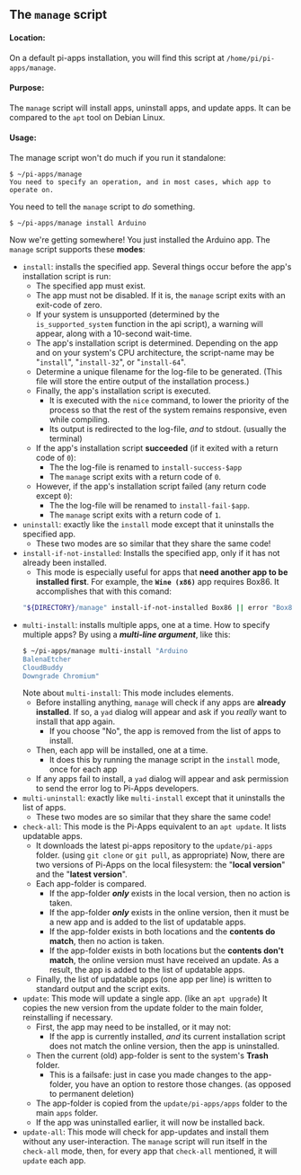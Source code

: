 ## The `manage` script
#### Location:
On a default pi-apps installation, you will find this script at `/home/pi/pi-apps/manage`. 
#### Purpose:
The `manage` script will install apps, uninstall apps, and update apps. It can be compared to the `apt` tool on Debian Linux.
#### Usage:
The manage script won't do much if you run it standalone:
```
$ ~/pi-apps/manage
You need to specify an operation, and in most cases, which app to operate on.
```
You need to tell the `manage` script to *do* something.
```
$ ~/pi-apps/manage install Arduino
```
Now we're getting somewhere! You just installed the Arduino app.
The `manage` script supports these **modes**:
- `install`: installs the specified app.
  Several things occur before the app's installation script is run:
  - The specified app must exist.
  - The app must not be disabled. If it is, the `manage` script exits with an exit-code of zero.
  - If your system is unsupported (determined by the `is_supported_system` function in the api script), a warning will appear, along with a 10-second wait-time.
  - The app's installation script is determined. Depending on the app and on your system's CPU architecture, the script-name may be "`install`", "`install-32`", or "`install-64`".
  - Determine a unique filename for the log-file to be generated. (This file will store the entire output of the installation process.)
  - Finally, the app's installation script is executed.
    - It is executed with the `nice` command, to lower the priority of the process so that the rest of the system remains responsive, even while compiling.
    - Its output is redirected to the log-file, *and* to stdout. (usually the terminal)
  - If the app's installation script **succeeded** (if it exited with a return code of `0`):
    - The the log-file is renamed to `install-success-$app`
    - The `manage` script exits with a return code of `0`.
  - However, if the app's installation script failed (any return code except `0`):
    - The the log-file will be renamed to `install-fail-$app`.
    - The `manage` script exits with a return code of `1`.
- `uninstall`: exactly like the `install` mode except that it uninstalls the specified app.
  - These two modes are so similar that they share the same code!
- `install-if-not-installed`: Installs the specified app, only if it has not already been installed.
  - This mode is especially useful for apps that **need another app to be installed first**.
  For example, the **`Wine (x86)`** app requires Box86. It accomplishes that with this comand:
  ```bash
  "${DIRECTORY}/manage" install-if-not-installed Box86 || error "Box86 failed to install somehow!"
  ```
- `multi-install`: installs multiple apps, one at a time. How to specify multiple apps? By using a ***multi-line argument***, like this:
  ```bash
  $ ~/pi-apps/manage multi-install "Arduino
  BalenaEtcher
  CloudBuddy
  Downgrade Chromium"
  ```
  Note about `multi-install`: This mode includes 
  elements.
  - Before installing anything, `manage` will check if any apps are **already installed**. If so, a `yad` dialog will appear and ask if you *really* want to install that app again.
      - If you choose "No", the app is removed from the list of apps to install.
  - Then, each app will be installed, one at a time.
      - It does this by running the manage script in the `install` mode, once for each app
  - If any apps fail to install, a `yad` dialog will appear and ask permission to send the error log to Pi-Apps developers.
- `multi-uninstall`: exactly like `multi-install` except that it uninstalls the list of apps.
  - These two modes are so similar that they share the same code!
- `check-all`: This mode is the Pi-Apps equivalent to an `apt update`. It lists updatable apps.
  - It downloads the latest pi-apps repository to the `update/pi-apps` folder. (using `git clone` or `git pull`, as appropriate) Now, there are two versions of Pi-Apps on the local filesystem: the "**local version**" and the "**latest version**".
  - Each app-folder is compared.
      - If the app-folder ***only*** exists in the local version, then no action is taken.
      - If the app-folder ***only*** exists in the online version, then it must be a new app and is added to the list of updatable apps.
      - If the app-folder exists in both locations and the **contents do match**, then no action is taken.
      - If the app-folder exists in both locations but the **contents don't match**, the online version must have received an update. As a result, the app is added to the list of updatable apps.
  - Finally, the list of updatable apps (one app per line) is written to standard output and the script exits.
- `update`: This mode will update a single app. (like an `apt upgrade`)
  It copies the new version from the update folder to the main folder, reinstalling if necessary.
  - First, the app may need to be installed, or it may not:
      - If the app is currently installed, *and* its current installation script does not match the online version, then the app is uninstalled.
  - Then the current (old) app-folder is sent to the system's **Trash** folder.
      - This is a failsafe: just in case you made changes to the app-folder, you have an option to restore those changes. (as opposed to permanent deletion)
  - The app-folder is copied from the `update/pi-apps/apps` folder to the main `apps` folder.
  - If the app was uninstalled earlier, it will now be installed back.
- `update-all`: This mode will check for app-updates and install them without any user-interaction.
  The `manage` script will run itself in the `check-all` mode, then, for every app that `check-all` mentioned, it will `update` each app.